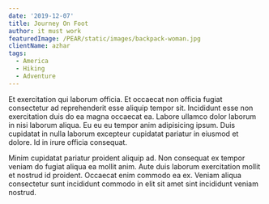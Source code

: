 ```yaml
---
date: '2019-12-07'
title: Journey On Foot
author: it must work
featuredImage: /PEAR/static/images/backpack-woman.jpg
clientName: azhar
tags:
  - America
  - Hiking
  - Adventure
---
```

Et exercitation qui laborum officia. Et occaecat non officia fugiat consectetur ad reprehenderit esse aliquip tempor sit. Incididunt esse non exercitation duis do ea magna occaecat ea. Labore ullamco dolor laborum in nisi laborum aliqua. Eu eu eu tempor anim adipisicing ipsum. Duis cupidatat in nulla laborum excepteur cupidatat pariatur in eiusmod et dolore. Id in irure officia consequat.

Minim cupidatat pariatur proident aliquip ad. Non consequat ex tempor veniam do fugiat aliqua ea mollit anim. Aute duis laborum exercitation mollit et nostrud id proident. Occaecat enim commodo ea ex. Veniam aliqua consectetur sunt incididunt commodo in elit sit amet sint incididunt veniam nostrud.
